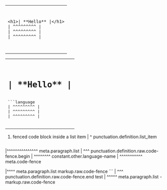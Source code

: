 
<table><tr><td>
<pre>

```language
<h1>| **Hello** |</h1>
| ^^^^^^^^^ |
| ^^^^^^^^^ |
| ^^^^^^^^^ |
```
</pre>
</td></tr></table>


<table><tr><td>
<pre>

<center><h1>| **Hello** |</h1></center>
```language
| ^^^^^^^^^ |
| ^^^^^^^^^ |
| ^^^^^^^^^ |

</pre>
</td></tr></table>

 1. fenced code block inside a list item
| ^ punctuation.definition.list_item
    ```language
|^^^^^^^^^^^^^^^ meta.paragraph.list
|   ^^^ punctuation.definition.raw.code-fence.begin
|      ^^^^^^^^ constant.other.language-name
|   ^^^^^^^^^^^ meta.code-fence
    
|^^^^ meta.paragraph.list markup.raw.code-fence
    ```
|   ^^^ punctuation.definition.raw.code-fence.end
    test
|   ^^^^^ meta.paragraph.list - markup.raw.code-fence
